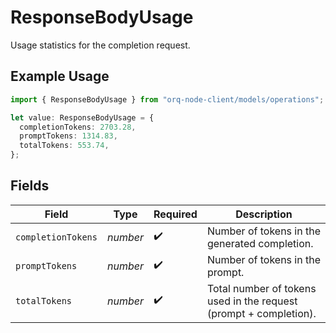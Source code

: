 # ResponseBodyUsage

Usage statistics for the completion request.

## Example Usage

```typescript
import { ResponseBodyUsage } from "orq-node-client/models/operations";

let value: ResponseBodyUsage = {
  completionTokens: 2703.28,
  promptTokens: 1314.83,
  totalTokens: 553.74,
};
```

## Fields

| Field                                                             | Type                                                              | Required                                                          | Description                                                       |
| ----------------------------------------------------------------- | ----------------------------------------------------------------- | ----------------------------------------------------------------- | ----------------------------------------------------------------- |
| `completionTokens`                                                | *number*                                                          | :heavy_check_mark:                                                | Number of tokens in the generated completion.                     |
| `promptTokens`                                                    | *number*                                                          | :heavy_check_mark:                                                | Number of tokens in the prompt.                                   |
| `totalTokens`                                                     | *number*                                                          | :heavy_check_mark:                                                | Total number of tokens used in the request (prompt + completion). |